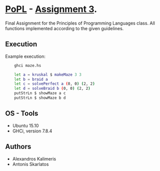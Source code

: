 # [PoPL](http://cgi.di.uoa.gr/~prondo/LANGUAGES/languages.html) - [Assignment 3](http://cgi.di.uoa.gr/~prondo/LANGUAGES/as3.pdf).
Final Assignment for the Principles of Programming Languages class.
All functions implemented according to the given guidelines.

## Execution
Example execution:
```sh
    ghci maze.hs
```
```sh
    let a = kruskal $ makeMaze 3 3
    let b = braid a
    let c = solvePerfect a (0, 0) (2, 2)
    let d = solveBraid b (0, 0) (2, 2)
    putStrLn $ showMaze a c
    putStrLn $ showMaze b d
```

## OS - Tools
- Ubuntu 15.10
- GHCi, version 7.8.4

## Authors
- Alexandros Kalimeris
- Antonis Skarlatos

